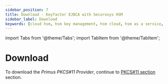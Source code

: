 ```yaml
---
sidebar_position: 7
title: Download - Keyfactor EJBCA with Securosys HSM
sidebar_label: Download
keywords: [cloud hsm, hsm key management, hsm cloud, hsm as a service, cloud based hsm, hsm digital signature, hsm services, hsm service, what is cloud hsm, hsm signing, hsm pki, hsm encryption, code signing hsm, hsm key, code signing service, hsm code signing, cloud code signing, cloud encryption key management, cloud hardware security module, cloudhsm vs kms, code signing certificate, key management hsm, microsoft encryption key management, hsm aws, document signing services, code signing, hsm providers, code signing as a service, aws cloudhsm documentation, hsm pricing]
---
```


import Tabs from '@theme/Tabs';
import TabItem from '@theme/TabItem';

# Download

To download the _Primus PKCS#11 Provider_, continue to [PKCS#11 section](/pkcs/downloads) section. 